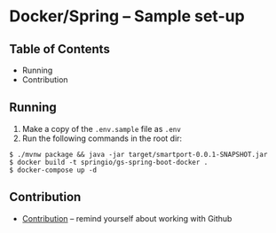 # Docker/Spring – Sample set-up

## Table of Contents
- Running
- Contribution

## Running
1. Make a copy of the `.env.sample` file as `.env`
2. Run the following commands in the root dir:
```shell
$ ./mvnw package && java -jar target/smartport-0.0.1-SNAPSHOT.jar
$ docker build -t springio/gs-spring-boot-docker .
$ docker-compose up -d
```

## Contribution
- [Contribution](https://docs.cream.camp/getting-started/contribution) – remind yourself about working with Github